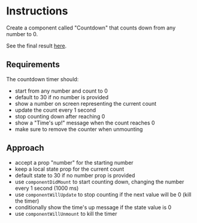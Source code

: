 # Instructions

Create a component called "Countdown" that counts down from any number to 0.

See the final result [here](https://18xp0422ol.codesandbox.io/).

## Requirements

The countdown timer should:
- start from any number and count to 0
- default to 30 if no number is provided
- show a number on screen representing the current count
- update the count every 1 second
- stop counting down after reaching 0
- show a "Time's up!" message when the count reaches 0
- make sure to remove the counter when unmounting

## Approach

- accept a prop "number" for the starting number
- keep a local state prop for the current count
- default state to 30 if no number prop is provided
- use `componentDidMount` to start counting down, changing the number every 1 second (1000 ms)
- use `componentWillUpdate` to stop counting if the next value will be 0 (kill the timer)
- conditionally show the time's up message if the state value is 0
- use `componentWillUnmount` to kill the timer